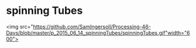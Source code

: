 # spinning Tubes
<img src="https://github.com/SamIngersoll/Processing-46-Days/blob/master/p_2015_06_14_spinningTubes/spinningTubes.gif"width="600">
